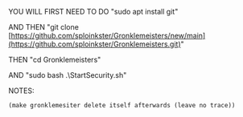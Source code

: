 YOU WILL FIRST NEED TO DO "sudo apt install git" 

AND THEN "git clone [https://github.com/sploinkster/Gronklemeisters/new/main](https://github.com/sploinkster/Gronklemeisters.git)" 

THEN "cd Gronklemeisters" 

AND "sudo bash .\StartSecurity.sh"


NOTES:

    (make gronklemesiter delete itself afterwards (leave no trace))
